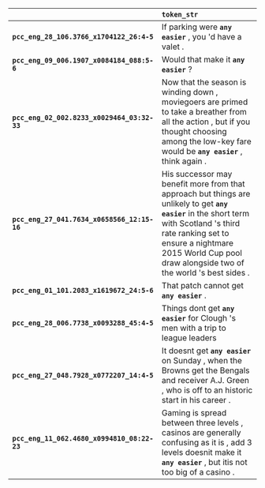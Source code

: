|                                             | `token_str`                                                                                                                                                                                                                                             |
|:--------------------------------------------|:--------------------------------------------------------------------------------------------------------------------------------------------------------------------------------------------------------------------------------------------------------|
| **`pcc_eng_28_106.3766_x1704122_26:4-5`**   | If parking were __``any easier``__ , you 'd have a valet .                                                                                                                                                                                              |
| **`pcc_eng_09_006.1907_x0084184_088:5-6`**  | Would that make it __``any easier``__ ?                                                                                                                                                                                                                 |
| **`pcc_eng_02_002.8233_x0029464_03:32-33`** | Now that the season is winding down , moviegoers are primed to take a breather from all the action , but if you thought choosing among the low-key fare would be __``any easier``__ , think again .                                                     |
| **`pcc_eng_27_041.7634_x0658566_12:15-16`** | His successor may benefit more from that approach but things are unlikely to get __``any easier``__ in the short term with Scotland 's third rate ranking set to ensure a nightmare 2015 World Cup pool draw alongside two of the world 's best sides . |
| **`pcc_eng_01_101.2083_x1619672_24:5-6`**   | That patch cannot get __``any easier``__ .                                                                                                                                                                                                              |
| **`pcc_eng_28_006.7738_x0093288_45:4-5`**   | Things dont get __``any easier``__ for Clough 's men with a trip to league leaders                                                                                                                                                                      |
| **`pcc_eng_27_048.7928_x0772207_14:4-5`**   | It doesnt get __``any easier``__ on Sunday , when the Browns get the Bengals and receiver A.J. Green , who is off to an historic start in his career .                                                                                                  |
| **`pcc_eng_11_062.4680_x0994810_08:22-23`** | Gaming is spread between three levels , casinos are generally confusing as it is , add 3 levels doesnit make it __``any easier``__ , but itis not too big of a casino .                                                                                 |